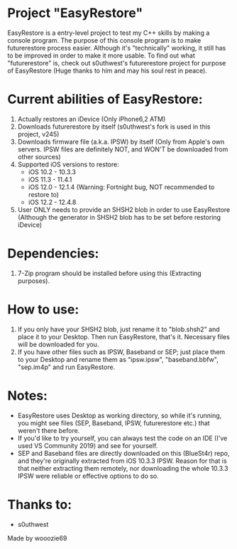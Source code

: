 # Project "EasyRestore"

EasyRestore is a entry-level project to test my C++ skills by making a console program.
The purpose of this console program is to make futurerestore process easier. 
Although it's "technically" working, it still has to be improved in order to make it more usable.
To find out what "futurerestore" is, check out s0uthwest's futurerestore project for purpose of EasyRestore (Huge thanks to him and may his soul rest in peace).

# Current abilities of EasyRestore:
  1. Actually restores an iDevice (Only iPhone6,2 ATM)
  2. Downloads futurerestore by itself (s0uthwest's fork is used in this project, v245)
  3. Downloads firmware file (a.k.a. IPSW) by itself (Only from Apple's own servers. IPSW files are definitely NOT, and WON'T be downloaded from other sources)
  4. Supported iOS versions to restore:
      - iOS 10.2 - 10.3.3
      - iOS 11.3 - 11.4.1
      - iOS 12.0 - 12.1.4 (Warning: Fortnight bug, NOT recommended to restore to)
      - iOS 12.2 - 12.4.8
  5. User ONLY needs to provide an SHSH2 blob in order to use EasyRestore (Although the generator in SHSH2 blob has to be set before restoring iDevice)

# Dependencies:
  1. 7-Zip program should be installed before using this (Extracting purposes).
  
# How to use:
  1. If you only have your SHSH2 blob, just rename it to "blob.shsh2" and place it to your Desktop. Then run EasyRestore, that's it. Necessary files will be downloaded for you.
  2. If you have other files such as IPSW, Baseband or SEP; just place them to your Desktop and rename them as "ipsw.ipsw", "baseband.bbfw", "sep.im4p" and run EasyRestore.
  
# Notes:
  - EasyRestore uses Desktop as working directory, so while it's running, you might see files (SEP, Baseband, IPSW, futurerestore etc.) that weren't there before. 
  - If you'd like to try yourself, you can always test the code on an IDE (I've used VS Community 2019) and see for yourself. 
  - SEP and Baseband files are directly downloaded on this (BlueSt4r) repo, and they're originally extracted from iOS 10.3.3 IPSW. Reason for that is that neither extracting them remotely, nor downloading the whole 10.3.3 IPSW were reliable or effective options to do so.
 
# Thanks to:
  - s0uthwest
  
Made by wooozie69  
